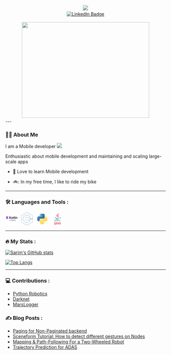 <div id="header" align="center">
  <img src="https://media.giphy.com/media/UoLt6Tm8wlSnWGfSFs/giphy.gif" width="100"/>
  <div id="badges">
  <a href="https://www.linkedin.com/in/sarimmehdi550/">
    <img src="https://img.shields.io/badge/LinkedIn-blue?style=for-the-badge&logo=linkedin&logoColor=white" alt="LinkedIn Badge"/>
  </a>
  </div>
  <img src="https://komarev.com/ghpvc/?username=sarimmehdi&style=flat-square&color=blue" alt=""/>
</div>
<div align="center">
  <img src="https://media.giphy.com/media/2ikwIgNrmPZICNmRyX/giphy.gif" width="400" height="300"/>
</div>
---

### :man_technologist: About Me
I am a Mobile developer <img src="https://media.giphy.com/media/WUlplcMpOCEmTGBtBW/giphy.gif" width="30">

Enthusiastic about mobile development and maintaining and scaling large-scale apps

- :seedling: Love to learn Mobile development

- :bike:: In my free time, I like to ride my bike

---

### :hammer_and_wrench: Languages and Tools :
<div>
  <img src="https://github.com/devicons/devicon/blob/master/icons/kotlin/kotlin-original-wordmark.svg" title="Kotlin" alt="Kotlin" width="40" height="40"/>&nbsp;
  <img src="https://github.com/devicons/devicon/blob/master/icons/cplusplus/cplusplus-line.svg" title="C++" alt="C++" width="40" height="40"/>&nbsp;
  <img src="https://github.com/devicons/devicon/blob/master/icons/python/python-original.svg" title="Python" alt="Python" width="40" height="40"/>&nbsp;
  <img src="https://github.com/devicons/devicon/blob/master/icons/java/java-original-wordmark.svg" title="Java" alt="Java" width="40" height="40"/>&nbsp;
</div>

---

### :fire: My Stats :
[![Sarim's GitHub stats](https://github-readme-stats.vercel.app/api?username=sarimmehdi)](https://github.com/anuraghazra/github-readme-stats)

[![Top Langs](https://github-readme-stats.vercel.app/api/top-langs/?username=sarimmehdi)](https://github.com/anuraghazra/github-readme-stats)

---

### 💻 Contributions :
- [Python Robotics](https://github.com/AtsushiSakai/PythonRobotics/commits?author=sarimmehdi)
- [Darknet](https://github.com/AlexeyAB/darknet/commits?author=sarimmehdi)
- [MarsLogger](https://github.com/OSUPCVLab/marslogger_android/commits?author=sarimmehdi)

### :writing_hand: Blog Posts :
<!-- BLOG-POST-LIST:START -->
- [Paging for Non-Paginated backend](https://medium.com/@sarim.mehdi.550/paging-for-non-paginated-backend-3aec3b48a4ee?source=rss-d7e00240d47------2)
- [Sceneform Tutorial: How to detect different gestures on Nodes](https://medium.com/@sarim.mehdi.550/sceneform-tutorial-how-to-detect-different-gestures-on-nodes-5dafb5709354?source=rss-d7e00240d47------2)
- [Mapping &amp; Path-Following For a Two-Wheeled Robot](https://medium.com/@sarim.mehdi.550/mapping-path-following-for-a-two-wheeled-robot-b8bd55214405?source=rss-d7e00240d47------2)
- [Trajectory Prediction for ADAS](https://medium.com/analytics-vidhya/trajectory-prediction-for-adas-d1210e01f15?source=rss-d7e00240d47------2)
<!-- BLOG-POST-LIST:END -->

